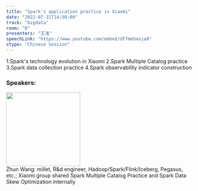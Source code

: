 ```yaml
---
title: "Spark's application practice in Xiaomi"
date: "2022-07-31T14:50:00"
track: "bigdata"
room: "B"
presenters: "王准"
speechLink: "https://www.youtube.com/embed/dF7mmSeoja8"
stype: "Chinese Session"
---
```

1.Spark's technology evolution in Xiaomi
2.Spark Multiple Catalog practice
3.Spark data collection practice
4.Spark observability indicator construction
 ### Speakers: 
 <img src="images/speaker/1206.png" width="200" /><br>Zhun Wang: millet, R&d engineer, Hadoop/Spark/Flink/Iceberg, Pegasus, etc.;
Xiaomi group shared Spark Multiple Catalog Practice and Spark Data Skew Optimization internally

 